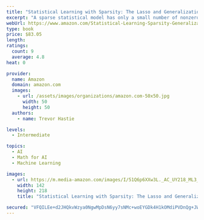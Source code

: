 ```yaml
---
title: "Statistical Learning with Sparsity: The Lasso and Generalizations (Chapman & Hall/CRC Monographs on Statistics and Applied Probability)"
excerpt: "A sparse statistical model has only a small number of nonzero parameters or weights; therefore, it is much easier to estimate and interpret than a dense model. Statistical Learning with Sparsity: The Lasso and Generalizations presents methods that exploit sparsity to help recover the underlying signal in a set of data."
webUrl: https://www.amazon.com/Statistical-Learning-Sparsity-Generalizations-Probability/dp/1498712169/
type: book
price: $83.05
length: 
ratings:
  count: 9
  average: 4.8
heat: 0

provider:
  name: Amazon
  domain: amazon.com
  images:
    - url: /assets/images/organizations/amazon.com-50x50.jpg
      width: 50
      height: 50
  authors:
    - name: Trevor Hastie

levels:
  - Intermediate

topics:
  - AI
  - Math for AI
  - Machine Learning

images:
  - url: https://m.media-amazon.com/images/I/51Q6p6XXw3L._AC_UY218_ML3_.jpg
    width: 142
    height: 218
    title: "Statistical Learning with Sparsity: The Lasso and Generalizations (Chapman & Hall/CRC Monographs on Statistics and Applied Probability)"

secured: "VFQILEe+d2JHQkvWzya0NgwMpDsN6yy7sNMc+woEYGDk4H1kOMdiPVDnQg+JWyGb0osltzdGwRNsUrMpwifo/QXZZnauggLjDA7q1mN5o8WmNHpeFDG2VGjf3sJ+ygS+hj3v70ngt7lD20J8rPt6eKqmV5o2biGgqIs50G5N81DM+kj2S4jimvtR/y18r9BK7YWCSAeUZbF2OW5dqO/R5xhE9BGwQv0skQ4PnrSD4EPTq0AHLkz1iyTpJRzsDq0sGGbWne5oIV6KcV3YeimBEg==;2hGZV6e4VuHeLd0OcfHbOA=="
---
```


